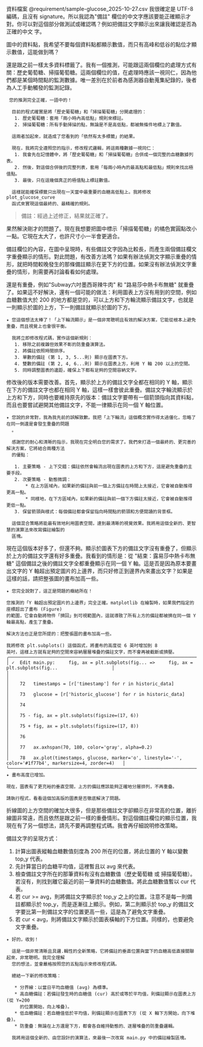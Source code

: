 資料檔案 @requirement/sample-glucose_2025-10-27.csv 我很確定是 UTF-8 編碼，且沒有 signature。所以我認為"備註"
  欄位的中文字應該要能正確顯示才對。你可以對這個部分做測試或確認嗎？例如把備註文字顯示出來讓我確認是否為正確的中文
  字。

圖中的資料點，我希望不要每個資料點都顯示數值，而只有高峰和低谷的點位才顯示數值，這能做到嗎？

還是跟之前一樣太多資料標籤了。我有一個推測，可能跟這兩個欄位的處理方式有關：歷史葡萄糖、掃描葡萄糖。這兩個欄位的值，在處理時應該一視同仁，因為他們都是某個時間點的監測數據。唯一差別在於前者為感測器自動蒐集紀錄的，後者為人工手動觸發的監測記錄。

```
 您的推測完全正確，一語中的！

  目前的程式確實是將「歷史葡萄糖」和「掃描葡萄糖」分開處理的：
   1. 歷史葡萄糖：套用「兩小時內高低點」規則來標註。
   2. 掃描葡萄糖：所有手動掃描的點，無論是不是高低點，都被無條件地標上了數值。

  這兩者加起來，就造成了您看到的「依然有太多標籤」的結果。

  現在，我將完全遵照您的指示，修改程式邏輯，將這兩種數據一視同仁：
   1. 我會先在記憶體中，將「歷史葡萄糖」和「掃描葡萄糖」合併成一個完整的血糖數據列表。
   2. 然後，對這個合併後的完整列表，套用「每兩小時內的最高點和最低點」規則來找出極值點。
   3. 最後，只在這幾個真正的極值點上標註數值。

  這樣就能確保標籤只出現在一天當中最重要的血糖高低點上。我將修改 plot_glucose_curve
  函式來實現這個最終的、最精確的規則。
```

> 備註：經過上述修正，結果就正確了。

果然解決剛才的問題了。現在我想要把圖中標示「掃描葡萄糖」的橘色實圓點改小一點。它現在太大了，也許尺寸小一半會更適合。

備註欄位的內容，在圖中呈現時，有些備註文字因為比較長，而產生兩個備註欄文字重疊顯示的情形。對此問題，有改善方法嗎？如果有辦法偵測文字顯示重疊的情形，就把時間較晚發生的那條備註顯示在更下方的位置。如果沒有辦法偵測文字重疊的情形，則需要再討論看看如何處理。

還是有重疊，例如"Subway六吋墨西哥辣牛肉" 和 "路易莎中熱卡布無糖" 就重疊了。如果這不好解決，還有一個可能的做法：利用圖表上方沒有用到的空間，例如血糖數值大於 200 的地方都是空的，可以上方和下方輪流顯示備註文字，也就是一則顯示於圖的上方，下一則備註就顯示於圖的下方。

```text
✦ 您這個想法太棒了！「上下輪流顯示」是一個非常聰明且有效的解決方案，它能從根本上避免重疊，而且視覺上也會很平衡。

  我將立即修改程式碼，實作這個新規則：
   1. 移除之前複雜但效果不彰的防重疊演算法。
   2. 將備註依照時間排序。
   3. 單數的備註 (第 1, 3, 5...則) 顯示在圖表下方。
   4. 雙數的備註 (第 2, 4, 6...則) 顯示在圖表上方，利用 Y 軸 200 以上的空間。
   5. 同時調整圖表的邊距，確保上下都有足夠的空間容納文字。
```

修改後的版本需要改善。首先，顯示於上方的備註文字全都在相同的 Y 軸，顯示在下方的備註文字也都在相同 Y 軸，這樣一樣會彼此重疊。備註文字輪流顯示於上方和下方，同時也要維持原先的版本：備註文字要帶有一個箭頭指向其資料點，而且也要嘗試避開其他備註文字，不能一律顯示在同一個 Y 軸位置。

```text
✦ 您說的非常對，我為我先前的誤解致歉。我把「上下輪流」這個概念實作得太過僵化，忽略了在同一側還是會發生重疊的問題
  。

  感謝您的耐心和清晰的指示，我現在完全明白您的需求了。我們來打造一個最終的、更完善的解決方案，它將結合兩種方法
  的優點：

   1. 主要策略 - 上下交錯：備註依然會輪流出現在圖表的上方和下方，這是避免重疊的主要手段。
   2. 次要策略 - 動態微調：
       * 在上方區域內，如果新的備註與前一個上方備註在時間上太接近，它會被自動推得更高一點。
       * 同樣地，在下方區域內，如果新的備註與前一個下方備註太接近，它會被自動推得更低一點。
   3. 保留箭頭與樣式：每個備註都會保留指向時間點的箭頭和方便閱讀的背景框。

  這個混合策略將能最有效地利用圖表空間，達到最清晰的視覺效果。我將用這個全新的、更智慧的演算法來改寫備註繪製的
  區塊。
  ```

  現在這個版本好多了，但還不夠。顯示於圖表下方的備註文字沒有重疊了，但顯示於上方的備註文字還有好多重疊。我看到的情形是：從 "結束：露易莎中熱卡布無糖" 這個備註之後的備註文字全都重疊顯示在同一個 Y 軸。這是否是因為原本要畫出文字的 Y 軸超出預定圖片的上邊界，而只好修正到邊界內來畫出文字？如果是這樣的話，請把整張圖的畫布加高一些。

  ```text
  ✦ 您完全說對了，這正是問題的癥結所在！

  您推測的「Y 軸超出預定圖片的上邊界」完全正確。matplotlib 在繪製時，如果我們指定的座標超出了畫布 (Figure)
  的範圍，它會自動將物件「擠回」到可視範圍內，這就導致了所有上方的備註都被擠在同一個 Y 軸最高點，產生了重疊。

  解決方法也正是您所提的：把整張圖的畫布加高一些。

  我將修改 plt.subplots() 這個函式，將畫布的高度從 6 英吋增加到 8
  英吋，這樣上方就有足夠的空間來容納層層堆疊的備註文字，而不會再被截斷或擠壓。
╭────────────────────────────────────────────────────────────────────────────────────────────────────────────╮
│ ✓  Edit main.py:     fig, ax = plt.subplots(fig... =>     fig, ax = plt.subplots(fig...                    │
│                                                                                                            │
│    72   timestamps = [r['timestamp'] for r in historic_data]                                               │
│    73   glucose = [r['historic_glucose'] for r in historic_data]                                           │
│    74                                                                                                      │
│    75 - fig, ax = plt.subplots(figsize=(17, 6))                                                            │
│    75 + fig, ax = plt.subplots(figsize=(17, 8))                                                            │
│    76                                                                                                      │
│    77   ax.axhspan(70, 180, color='gray', alpha=0.2)                                                       │
│    78   ax.plot(timestamps, glucose, marker='o', linestyle='-', color='#1f77b4', markersize=4, zorder=4)   │
╰────────────────────────────────────────────────────────────────────────────────────────────────────────────╯
✦ 畫布高度已增加。

  現在，圖表有了更充裕的垂直空間，上方的備註應該能夠正確地分層排列，不再重疊。

  請執行程式，看看這個加高版的圖表是否徹底解決了問題。
```

折線圖的上方空間的確加大很多，但是那些備註文字卻顯示在非常高的位置，離折線圖非常遠，而且依然是跟之前一樣的重疊情形。對這個備註欄位的顯示位置，我現在有了另一個想法，請先不要再調整程式碼。我會再仔細說明修改策略。

備註文字的呈現方式：

1. 計算出圖表縱軸血糖數值刻度為 200 所在的位置，將此位置的 Y 軸以變數 top_y 代表。
2. 先計算當日的血糖平均值，這裡暫且以 avg 來代表。
3. 檢查備註文字所在的那筆資料有沒有血糖數值（歷史葡萄糖 或 掃描葡萄糖）。若沒有，則找到離它最近的前一筆資料的血糖數值。將此血糖數值暫以 cur 代表。
4. 若 cur >= avg，則將備註文字顯示於 top_y 之上的位置。注意不是每一則備註都顯示於 top_y，而是逐漸往上顯示。例如，第二則顯示於 top_y 的備註文字要比第一則備註文字的位置更高一些，這是為了避免文字重疊。
5. 若 cur < avg，則將備註文字顯示於圖表橫軸的下方位置。同樣的，也要避免文字重疊。

```text
✦ 好的，收到！

  這是一個非常清晰且具邏.輯性的全新策略，它將備註的垂直位置與當下的血糖高低直接關聯起來，非常聰明。我完全理解
  您的想法，並會嚴格按照您的五點指示來修改程式碼。

  總結一下新的修改策略：

   * 分界線：以當日平均血糖值 (avg) 為標準。
   * 高血糖備註：若備註發生時的血糖值 (cur) 高於或等於平均值，則備註顯示在圖表上方 (從 Y=200
     的位置開始，向上堆疊)。
   * 低血糖備註：若血糖值低於平均值，則備註顯示在圖表下方 (從 X 軸下方開始，向下堆疊)。
   * 防重疊：無論在上方還是下方，都會各自維持動態的、逐層堆疊的防重疊邏輯。

  我將用這個全新的、由您設計的演算法，來最後一次改寫 main.py 中的備註繪製區塊。
```